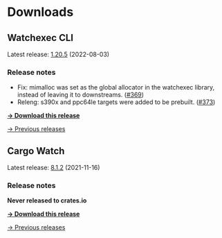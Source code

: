 # Downloads

## Watchexec CLI

Latest release: [1.20.5](./watchexec/1.20.5/index.md) (2022-08-03)

### Release notes

<ul dir="auto">
<li>Fix: mimalloc was set as the global allocator in the watchexec library, instead of leaving it to downstreams. (<a class="issue-link js-issue-link" data-error-text="Failed to load title" data-id="1300586038" data-permission-text="Title is private" data-url="https://github.com/watchexec/watchexec/issues/369" data-hovercard-type="pull_request" data-hovercard-url="/watchexec/watchexec/pull/369/hovercard" href="https://github.com/watchexec/watchexec/pull/369">#369</a>)</li>
<li>Releng: s390x and ppc64le targets were added to be prebuilt. (<a class="issue-link js-issue-link" data-error-text="Failed to load title" data-id="1327061163" data-permission-text="Title is private" data-url="https://github.com/watchexec/watchexec/issues/373" data-hovercard-type="pull_request" data-hovercard-url="/watchexec/watchexec/pull/373/hovercard" href="https://github.com/watchexec/watchexec/pull/373">#373</a>)</li>
</ul>

**[→ Download this release](./watchexec/1.20.5/index.md)**

[→ Previous releases](./watchexec/index.md)

## Cargo Watch

Latest release: [8.1.2](./cargo-watch/8.1.2/index.md) (2021-11-16)

### Release notes

<p dir="auto"><strong>Never released to crates.io</strong></p>

**[→ Download this release](./cargo-watch/8.1.2/index.md)**

[→ Previous releases](./cargo-watch/index.md)

